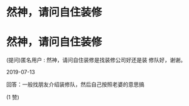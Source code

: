 # 然神，请问自住装修

# 然神，请问自住装修

(提问)匿名用户 : 然神，请问自住装修是找装修公司好还是装 修队好，谢谢。

2019-07-13

回答：一般找朋友介绍装修队，然后自己按照老婆的意思搞

(1 赞)
